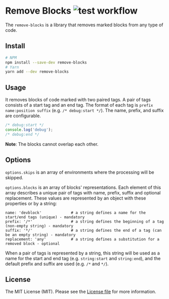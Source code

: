 Remove Blocks ![test workflow](https://github.com/kudashevs/remove-blocks/actions/workflows/run-tests.yml/badge.svg)
==========================

The `remove-blocks` is a library that removes marked blocks from any type of code.


## Install

```bash
# NPM
npm install --save-dev remove-blocks
# Yarn
yarn add --dev remove-blocks
```


## Usage

It removes blocks of code marked with two paired tags. A pair of tags consists of a start tag and an end tag. The format
of each tag is `prefix name:position suffix` (e.g. `/* debug:start */`). The name, prefix, and suffix are configurable.
```js
/* debug:start */ 
console.log('debug');
/* debug:end */
```

**Note**: The blocks cannot overlap each other.


## Options

`options.skips` is an array of environments where the processing will be skipped.

`options.blocks` is an array of blocks' representations. Each element of this array describes a unique pair of tags with
name, prefix, suffix and optional replacement. These values are represented by an object with these properties or by a string:
```
name: 'devblock'             # a string defines a name for the start/end tags (unique) - mandatory
prefix: '/*'                 # a string defines the beginning of a tag (non-empty string) - mandatory
suffix: '*/'                 # a string defines the end of a tag (can be an empty string) - mandatory
replacement: 'any'           # a string defines a substitution for a removed block - optional
```
When a pair of tags is represented by a string, this string will be used as a name for the start and end tag (e.g.
`string:start` and `string:end`), and the default prefix and suffix are used (e.g. `/*` and `*/`).


## License

The MIT License (MIT). Please see the [License file](LICENSE.md) for more information.